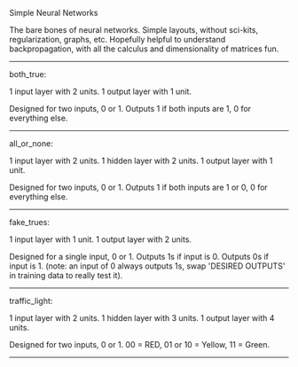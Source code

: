 Simple Neural Networks

The bare bones of neural networks.
Simple layouts, without sci-kits, regularization, graphs, etc.
Hopefully helpful to understand backpropagation, with all the calculus and dimensionality of matrices fun.

-------------------------------------------------------------

both_true:

1 input layer with 2 units.
1 output layer with 1 unit.

Designed for two inputs, 0 or 1.
Outputs 1 if both inputs are 1, 0 for everything else.

-------------------------------------------------------------

all_or_none:

1 input layer with 2 units.
1 hidden layer with 2 units.
1 output layer with 1 unit.

Designed for two inputs, 0 or 1.
Outputs 1 if both inputs are 1 or 0, 0 for everything else.

-------------------------------------------------------------

fake_trues:

1 input layer with 1 unit.
1 output layer with 2 units.

Designed for a single input, 0 or 1.
Outputs 1s if input is 0.
Outputs 0s if input is 1.
(note: an input of 0 always outputs 1s, swap 'DESIRED OUTPUTS' in training data to really test it).

-------------------------------------------------------------

traffic_light:

1 input layer with 2 units.
1 hidden layer with 3 units.
1 output layer with 4 units.

Designed for two inputs, 0 or 1.
00 = RED, 01 or 10 = Yellow, 11 = Green.

-------------------------------------------------------------
